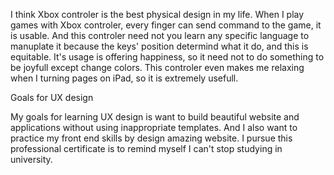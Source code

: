 I think Xbox controler is the best physical design in my life. When I play games with Xbox controler, every finger can send command to the game, it is usable. And this controler need not you learn any specific language to manuplate it because the keys' position determind what it do, and this is equitable. It's usage is offering happiness, so it need not to do something to be joyfull except change colors. This controler even makes me relaxing when I turning pages on iPad, so it is extremely usefull.

Goals for UX design

My goals for learning UX design is want to build beautiful website and applications without using inappropriate templates. And I also want to practice my front end skills by design amazing website. I pursue this professional certificate is to remind myself I can't stop studying in university.